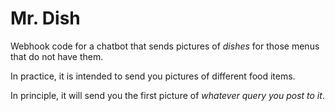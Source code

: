 # Mr. Dish
Webhook code for a chatbot that sends pictures of *dishes* for those menus that do not have them.

In practice, it is intended to send you pictures of different food items.

In principle, it will send you the first picture of *whatever query you post to it*.
